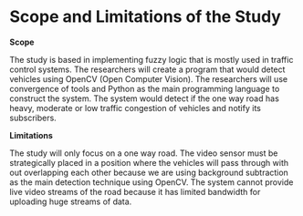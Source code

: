 # Scope and Limitations of the Study

**Scope**

The study is based in implementing fuzzy logic
that is mostly used in traffic control systems. The
researchers will create a program that would detect vehicles
using OpenCV (Open Computer Vision). The researchers will
use convergence of tools and Python as the main programming language
to construct the system. The system would detect if the one way road has heavy,
moderate or low traffic congestion of vehicles and notify its subscribers.


**Limitations**

The study will only focus on a one way road. The video sensor
must be strategically placed in a position where the vehicles
will pass through with out overlapping each other because we
are using background subtraction as the main detection technique
using OpenCV. The system cannot provide live video streams
of the road because it has limited bandwidth for uploading huge
streams of data.

